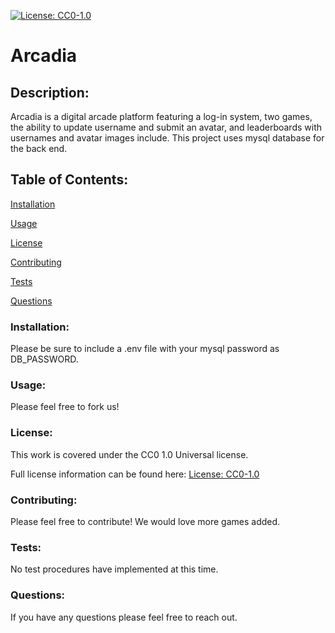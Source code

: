 
  [![License: CC0-1.0](https://licensebuttons.net/l/zero/1.0/80x15.png)](http://creativecommons.org/publicdomain/zero/1.0/)
  # Arcadia

  <h2>Description:</h2> Arcadia is a digital arcade platform featuring a log-in system, two games, the ability to update username and submit an avatar, and leaderboards with usernames and avatar images include. This project uses mysql database for the back end. 

  <h2>Table of Contents:</h2> 

  [Installation](#install)

  [Usage](#usage)

  [License](#license)

  [Contributing](#contributing)

  [Tests](#tests)

  [Questions](#questions)


  <h3><a name="install">Installation:</a></h3>

  Please be sure to include a .env file with your mysql password as DB_PASSWORD. 

  <h3><a name="usage">Usage:</a></h3>

  Please feel free to fork us! 

  <h3><a name="liscense">License:</a></h3>

  This work is covered under the CC0 1.0 Universal license.

  Full license information can be found here: [License: CC0-1.0](http://creativecommons.org/publicdomain/zero/1.0/)

  <h3><a name="contributing">Contributing:</a></h3> 

  Please feel free to contribute! We would love more games added. 

  <a name="tests"><h3>Tests:</h3></a> 

  No test procedures have implemented at this time. 

  <a name="questions"><h3>Questions:</h3></a>  

  If you have any questions please feel free to reach out. 

